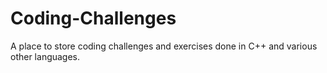 # Coding-Challenges
A place to store coding challenges and exercises done in C++ and various other languages.
